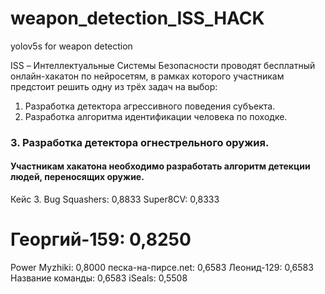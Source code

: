 # weapon_detection_ISS_HACK
yolov5s for weapon detection

ISS – Интеллектуальные Системы Безопасности проводят бесплатный онлайн-хакатон по нейросетям, в рамках которого участникам предстоит решить одну из трёх задач на выбор:
1. Разработка детектора агрессивного поведения субъекта. 
2. Разработка алгоритма идентификации человека по походке. 
### 3. Разработка детектора огнестрельного оружия. 
#### Участникам хакатона необходимо разработать алгоритм детекции людей, переносящих оружие.

Кейс 3.
Bug Squashers: 0,8833
Super8CV: 0,8333
# Георгий-159: 0,8250
Power Myzhiki: 0,8000
песка-на-пирсе.net: 0,6583
Леонид-129: 0,6583
Название команды: 0,6583
iSeals: 0,5508

